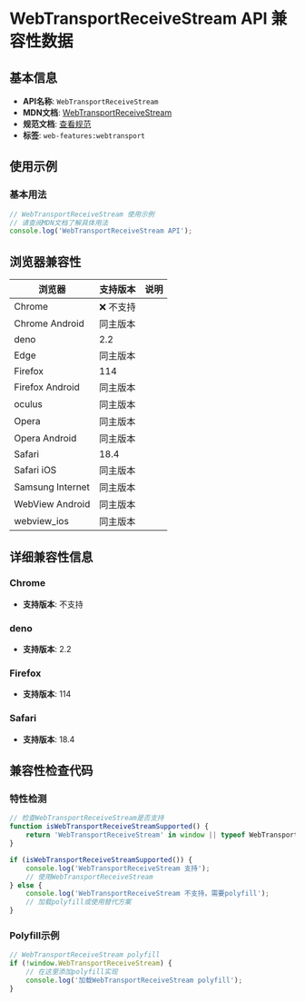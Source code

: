 # WebTransportReceiveStream API 兼容性数据

## 基本信息

- **API名称**: `WebTransportReceiveStream`
- **MDN文档**: [WebTransportReceiveStream](https://developer.mozilla.org/docs/Web/API/WebTransportReceiveStream)
- **规范文档**: [查看规范](https://w3c.github.io/webtransport/#webtransportreceivestream)
- **标签**: `web-features:webtransport`

## 使用示例

### 基本用法

```javascript
// WebTransportReceiveStream 使用示例
// 请查阅MDN文档了解具体用法
console.log('WebTransportReceiveStream API');
```

## 浏览器兼容性

| 浏览器 | 支持版本 | 说明 |
|--------|----------|------|
| Chrome | ❌ 不支持 |  |
| Chrome Android | 同主版本 |  |
| deno | 2.2 |  |
| Edge | 同主版本 |  |
| Firefox | 114 |  |
| Firefox Android | 同主版本 |  |
| oculus | 同主版本 |  |
| Opera | 同主版本 |  |
| Opera Android | 同主版本 |  |
| Safari | 18.4 |  |
| Safari iOS | 同主版本 |  |
| Samsung Internet | 同主版本 |  |
| WebView Android | 同主版本 |  |
| webview_ios | 同主版本 |  |

## 详细兼容性信息

### Chrome

- **支持版本**: 不支持

### deno

- **支持版本**: 2.2

### Firefox

- **支持版本**: 114

### Safari

- **支持版本**: 18.4

## 兼容性检查代码

### 特性检测

```javascript
// 检查WebTransportReceiveStream是否支持
function isWebTransportReceiveStreamSupported() {
    return 'WebTransportReceiveStream' in window || typeof WebTransportReceiveStream !== 'undefined';
}

if (isWebTransportReceiveStreamSupported()) {
    console.log('WebTransportReceiveStream 支持');
    // 使用WebTransportReceiveStream
} else {
    console.log('WebTransportReceiveStream 不支持，需要polyfill');
    // 加载polyfill或使用替代方案
}
```

### Polyfill示例

```javascript
// WebTransportReceiveStream polyfill
if (!window.WebTransportReceiveStream) {
    // 在这里添加polyfill实现
    console.log('加载WebTransportReceiveStream polyfill');
}
```

